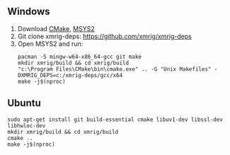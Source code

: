 ## Windows

1. Download [CMake](https://cmake.org/download), [MSYS2](https://www.msys2.org/)
2. Git clone xmrig-deps: https://github.com/xmrig/xmrig-deps
3. Open MSYS2 and run:
    ```
    pacman -S mingw-w64-x86_64-gcc git make
    mkdir xmrig/build && cd xmrig/build
    "c:\Program Files\CMake\bin\cmake.exe" .. -G "Unix Makefiles" -DXMRIG_DEPS=c:/xmrig-deps/gcc/x64
    make -j$(nproc)
    ``` 

## Ubuntu

```
sudo apt-get install git build-essential cmake libuv1-dev libssl-dev libhwloc-dev
mkdir xmrig/build && cd xmrig/build
cmake ..
make -j$(nproc)
```
